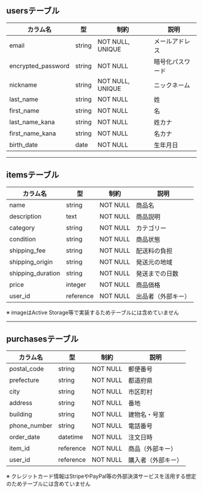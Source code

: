 ## usersテーブル

| カラム名              | 型        | 制約             | 説明               |
|----------------------|-----------|------------------|--------------------|
| email                | string    | NOT NULL, UNIQUE | メールアドレス     |
| encrypted_password   | string    | NOT NULL         | 暗号化パスワード   |
| nickname             | string    | NOT NULL, UNIQUE | ニックネーム       |
| last_name            | string    | NOT NULL         | 姓                 |
| first_name           | string    | NOT NULL         | 名                 |
| last_name_kana       | string    | NOT NULL         | 姓カナ             |
| first_name_kana      | string    | NOT NULL         | 名カナ             |
| birth_date           | date      | NOT NULL         | 生年月日           |

---

## itemsテーブル

| カラム名            | 型        | 制約        | 説明               |
|--------------------|-----------|----------|--------------------|
| name               | string    | NOT NULL | 商品名             |
| description        | text      | NOT NULL | 商品説明           |
| category           | string    | NOT NULL | カテゴリー         |
| condition          | string    | NOT NULL | 商品状態           |
| shipping_fee       | string    | NOT NULL | 配送料の負担       |
| shipping_origin    | string    | NOT NULL | 発送元の地域       |
| shipping_duration  | string    | NOT NULL | 発送までの日数     |
| price              | integer   | NOT NULL | 商品価格           |
| user_id            | reference | NOT NULL | 出品者（外部キー） |

※ imageはActive Storage等で実装するためテーブルには含めていません

---

## purchasesテーブル

| カラム名         | 型        | 制約     | 説明               |
|-----------------|-----------|----------|--------------------|
| postal_code     | string    | NOT NULL | 郵便番号           |
| prefecture      | string    | NOT NULL | 都道府県           |
| city            | string    | NOT NULL | 市区町村           |
| address         | string    | NOT NULL | 番地               |
| building        | string    | NOT NULL | 建物名・号室       |
| phone_number    | string    | NOT NULL | 電話番号           |
| order_date      | datetime  | NOT NULL | 注文日時           |
| item_id         | reference | NOT NULL | 商品（外部キー）   |
| user_id         | reference | NOT NULL | 購入者（外部キー） |

※ クレジットカード情報はStripeやPayPal等の外部決済サービスを活用する想定のためテーブルには含めていません